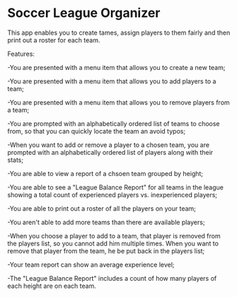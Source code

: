 # Soccer League Organizer

This app enables you to create tames, assign players to them fairly and then print out a roster for each team.

Features:

-You are presented with a menu item that allows you to create a new team;

-You are presented with a menu item that allows you to add players to a team;

-You are presented with a menu item that allows you to remove players from a team;

-You are prompted with an alphabetically ordered list of teams to choose from, so that you can quickly locate the team
an avoid typos;

-When you want to add or remove a player to a chosen team, you are prompted with an alphabetically
ordered list of players along with their stats;

-You are able to view a report of a chsoen team grouped by height;

-You are able to see a "League Balance Report" for all teams in the league showing a total count of experienced players
vs. inexperienced players;

-You are able to print out a roster of all the players on your team;

-You aren't able to add more teams than there are available players;

-When you choose a player to add to a team, that player is removed from the players list, 
so you cannot add him multiple times. When you want to remove that player from the team,
he be put back in the players list;

-Your team report can show an average experience level;

-The "League Balance Report" includes a count of how many players of each height are on each team.
